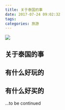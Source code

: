 ```yaml
---
title: 关于泰国的事
date: 2017-07-24 09:02:32
tags:
categories: 旅游
---
```


![](https://gss2.bdstatic.com/-fo3dSag_xI4khGkpoWK1HF6hhy/baike/c0%3Dbaike150%2C5%2C5%2C150%2C50/sign=2785cee0a9014c080d3620f76b12696d/d6ca7bcb0a46f21f70a81d1af6246b600d33aedf.jpg)

## 关于泰国的事

## 有什么好玩的

## 有什么好买的

...to be continued